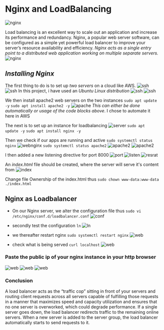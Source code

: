 # **Nginx and LoadBalancing**
![nginx](./img/nginx_image.png)

Load balancing is an excellent way to scale out an application and increase its performance and redundancy. Nginx, a popular web server software, can be configured as a simple yet powerful load balancer to improve your server’s resource availability and efficiency.
*Nginx acts as a single entry point to a distributed web application working on multiple separate servers.*
![nginx](./img/LB_diagram.png)
## *Installing Nginx*
The first thing to do is to set up *two servers* on a cloud like AWS.
![ssh](./img/webservers_instantiation.png)
![ssh](./img/instances_running.png) In this project, i have used an *Ubuntu Linux distribution*
![ssh](./img/ssh_webserver1.png)
![ssh](./img/ssh_webserver2.png)

We then install apache2 web servers on the two instances
`sudo apt update -y`
`sudo apt install apache2 -y`
![apache](./img/apache2_install_automation.png)
*This can either be done automatically or usage of the code blocks above*. I chose to automate it here in AWS

The next is to set up an instance for loadbalancing
![server](./img/instances_running.png)
`sudo apt update -y`
`sudo apt install nginx -y`

Then we check if our apps are running and active `sudo systemctl status nginx`
![webnginx](./img/nginx_loadbalancer_installed.png)
`sudo systemctl status apache2`
![apache2](./img/apache2_running_web1.png)
![apache2](./img/apache2_running_web2.png)


I then added a new listening directive for port 8000
![port](./img/vi_config.png)
![listen](./img/vi_config_ips_port.png)
![resrat](./img/loadbalancer_config.png)

An *index.html* file should be created, where the server will serve it's content from
![index](./img/index_web01.png)

Change file Ownership of the index.html thus 
`sudo chown www-data:www-data ./index.html`

## Nginx as Loadbalancer

- On our Nginx server, we alter the configuration file thus
`sudo vi /etc/nginx/conf.d/loadbalancer.conf`
![conf](./img/loadbalancer_config.png)

- secondly test the configuration
`ln`
![ln](./img/link_test.png)

- we thereafter restart nginx
`sudo systemctl restart nginx`
![web](./img/nginx_reload.png)
- check what is being served
`curl localhost`
![web](./img/vi_reload_curllocalhost.png)
### **Paste the public ip of your nginx instance in your http browser**

![web](./img/load_web01.png)
![web](./img/load_web02.png)
![web](./img/voila.png)
### **Conclusion**
A load balancer acts as the “traffic cop” sitting in front of your servers and routing client requests across all servers capable of fulfilling those requests in a manner that maximizes speed and capacity utilization and ensures that no one server is overworked, which could degrade performance. If a single server goes down, the load balancer redirects traffic to the remaining online servers. When a new server is added to the server group, the load balancer automatically starts to send requests to it.

